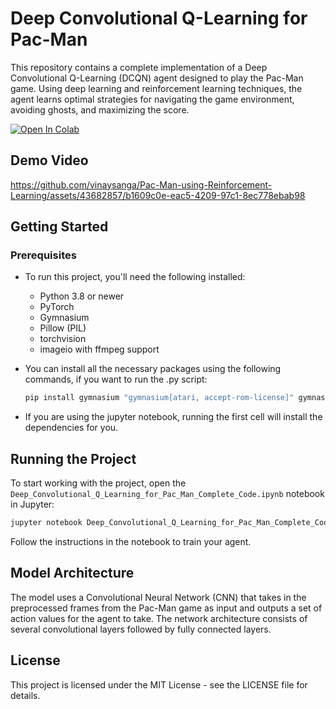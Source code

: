 # Deep Convolutional Q-Learning for Pac-Man

This repository contains a complete implementation of a Deep Convolutional Q-Learning (DCQN) agent designed to play the Pac-Man game. Using deep learning and reinforcement learning techniques, the agent learns optimal strategies for navigating the game environment, avoiding ghosts, and maximizing the score.

<a target="_blank" href="https://colab.research.google.com/github/vinaysanga/Pac-Man-using-Reinforcement-Learning/blob/master/PacMan.ipynb">
  <img src="https://colab.research.google.com/assets/colab-badge.svg" alt="Open In Colab"/>
</a>

## Demo Video
https://github.com/vinaysanga/Pac-Man-using-Reinforcement-Learning/assets/43682857/b1609c0e-eac5-4209-97c1-8ec778ebab98


## Getting Started

### Prerequisites

- To run this project, you'll need the following installed:

    - Python 3.8 or newer
    - PyTorch
    - Gymnasium
    - Pillow (PIL)
    - torchvision
    - imageio with ffmpeg support

- You can install all the necessary packages using the following commands, if you want to run the .py script:

    ```bash
    pip install gymnasium "gymnasium[atari, accept-rom-license]" gymnasium[box2d] torch gym pillow torchvision imageio[ffmpeg]
    ```

- If you are using the jupyter notebook, running the first cell will install the dependencies for you.

## Running the Project
To start working with the project, open the `Deep_Convolutional_Q_Learning_for_Pac_Man_Complete_Code.ipynb` notebook in Jupyter:

```bash
jupyter notebook Deep_Convolutional_Q_Learning_for_Pac_Man_Complete_Code.ipynb
```

Follow the instructions in the notebook to train your agent.

## Model Architecture

The model uses a Convolutional Neural Network (CNN) that takes in the preprocessed frames from the Pac-Man game as input and outputs a set of action values for the agent to take. The network architecture consists of several convolutional layers followed by fully connected layers.

## License

This project is licensed under the MIT License - see the LICENSE file for details.

